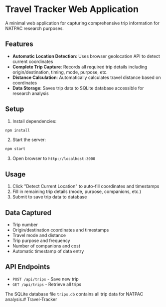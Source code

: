 # Travel Tracker Web Application

A minimal web application for capturing comprehensive trip information for NATPAC research purposes.

## Features

- **Automatic Location Detection**: Uses browser geolocation API to detect current coordinates
- **Complete Trip Capture**: Records all required trip details including origin/destination, timing, mode, purpose, etc.
- **Distance Calculation**: Automatically calculates travel distance based on coordinates
- **Data Storage**: Saves trip data to SQLite database accessible for research analysis

## Setup

1. Install dependencies:
```bash
npm install
```

2. Start the server:
```bash
npm start
```

3. Open browser to `http://localhost:3000`

## Usage

1. Click "Detect Current Location" to auto-fill coordinates and timestamps
2. Fill in remaining trip details (mode, purpose, companions, etc.)
3. Submit to save trip data to database

## Data Captured

- Trip number
- Origin/destination coordinates and timestamps
- Travel mode and distance
- Trip purpose and frequency
- Number of companions and cost
- Automatic timestamp of data entry

## API Endpoints

- `POST /api/trips` - Save new trip
- `GET /api/trips` - Retrieve all trips

The SQLite database file `trips.db` contains all trip data for NATPAC analysis.#   T r a v e l - T r a c k e r  
 